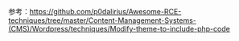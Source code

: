参考：https://github.com/p0dalirius/Awesome-RCE-techniques/tree/master/Content-Management-Systems-(CMS)/Wordpress/techniques/Modify-theme-to-include-php-code
